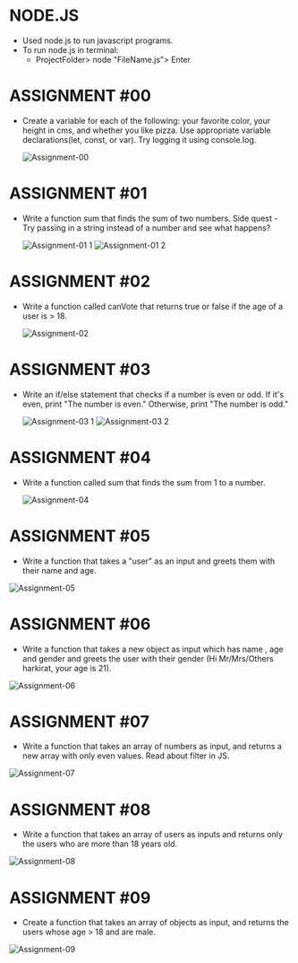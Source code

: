 # NODE.JS
  - Used node.js to run javascript programs.
  - To run node.js in terminal:
      - ProjectFolder> node "FileName.js"> Enter
    
# ASSIGNMENT #00
  - Create a variable for each of the following: your favorite color, your height in cms, and whether you like pizza. Use appropriate variable declarations(let, const, or var). Try
    logging it using console.log.
    
    ![Assignment-00](https://github.com/user-attachments/assets/8c1b10fd-d6b9-4817-8b6a-fc46443b79d0)
# ASSIGNMENT #01
  - Write a function sum that finds the sum of two numbers. Side quest - Try passing in a string instead of a number and see what happens?

    ![Assignment-01 1](https://github.com/user-attachments/assets/94813c27-cdcd-429b-9ddf-8ef403f94b37)
    ![Assignment-01 2](https://github.com/user-attachments/assets/7ae858ea-417b-4afb-b4d6-dc603c9a6e33)
# ASSIGNMENT #02
  - Write a function called canVote that returns true or false if the age of a user is > 18.

    ![Assignment-02](https://github.com/user-attachments/assets/fbfa6f96-4643-48b0-9f47-5f1661d7f2b4)
# ASSIGNMENT #03
  - Write an if/else statement that checks if a number is even or odd. If it's even, print "The number is even." Otherwise, print "The number is odd."

    ![Assignment-03 1](https://github.com/user-attachments/assets/beea9dca-2196-4953-8fa8-d94548106c62)
    ![Assignment-03 2](https://github.com/user-attachments/assets/73e02702-4861-48f9-8819-e275be11fe1d)
# ASSIGNMENT #04
  - Write a function called sum that finds the sum from 1 to a number.

    ![Assignment-04](https://github.com/user-attachments/assets/0502a9ae-ccb0-4ce4-9e4f-9e63c811153a)
# ASSIGNMENT #05
  - Write a function that takes a "user" as an input and greets them with their name and age.
    
  ![Assignment-05](https://github.com/user-attachments/assets/d71131a1-4e9f-4858-9283-1aa2474a7ab8)
# ASSIGNMENT #06
  - Write a function that takes a new object as input which has name , age  and gender and greets the user with their gender (Hi Mr/Mrs/Others harkirat, your age is 21).

  ![Assignment-06](https://github.com/user-attachments/assets/ec98d266-63b5-4c29-b641-95db4cdfdc31)
# ASSIGNMENT #07
  - Write a function that takes an array of numbers as input, and returns a new array with only even values. Read about filter in JS.

  ![Assignment-07](https://github.com/user-attachments/assets/a8935b14-a192-4080-9899-cc3b89d7a385)
# ASSIGNMENT #08
  - Write a function that takes an array of users as inputs and returns only the users who are more than 18 years old.
  
  ![Assignment-08](https://github.com/user-attachments/assets/7b15deff-83d5-4d58-8727-e784c2414aa4)
# ASSIGNMENT #09
  - Create a function that takes an array of objects as input, and returns the users whose age > 18 and are male.

  ![Assignment-09](https://github.com/user-attachments/assets/b7d17837-5823-4d4d-aff5-6f908c86c0fc)
